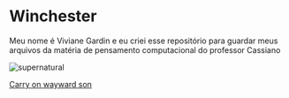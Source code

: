# Winchester 
Meu nome é Viviane Gardin e eu criei esse repositório para guardar meus arquivos da matéria de pensamento computacional do professor Cassiano 

![supernatural](https://media.tenor.com/xC3BmGkJCIAAAAAM/supernatural-opening.gif)

[Carry on wayward son](https://youtu.be/P5ZJui3aPoQ?si=OWungo9DuxaQT6wl)
